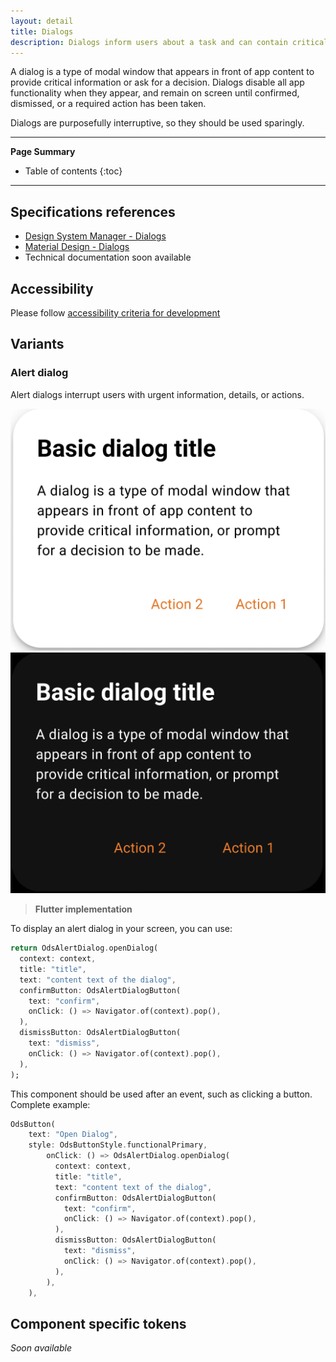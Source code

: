 ```yaml
---
layout: detail
title: Dialogs
description: Dialogs inform users about a task and can contain critical information, require decisions, or involve multiple tasks.
---
```


A dialog is a type of modal window that appears in front of app content to
provide critical information or ask for a decision. Dialogs disable all app
functionality when they appear, and remain on screen until confirmed, dismissed,
or a required action has been taken.

Dialogs are purposefully interruptive, so they should be used sparingly.

---

**Page Summary**

* Table of contents
{:toc}

---

## Specifications references

- [Design System Manager - Dialogs](https://system.design.orange.com/0c1af118d/p/78dd2a-dialogs/b/054ce9)
- [Material Design - Dialogs](https://m3.material.io/components/dialogs/overview)
- Technical documentation soon available

## Accessibility

Please follow [accessibility criteria for development](https://m3.material.io/components/dialogs/accessibility)

## Variants

### Alert dialog

Alert dialogs interrupt users with urgent information, details, or actions.

![Alert dialog light](images/dialog_alert_light.png)  ![Alert dialog dark](images/dialog_alert_dark.png)

> **Flutter implementation**

To display an alert dialog in your screen, you can use:

```dart
return OdsAlertDialog.openDialog(
  context: context,
  title: "title",
  text: "content text of the dialog",
  confirmButton: OdsAlertDialogButton(
    text: "confirm",
    onClick: () => Navigator.of(context).pop(),
  ),
  dismissButton: OdsAlertDialogButton(
    text: "dismiss",
    onClick: () => Navigator.of(context).pop(),
  ),
);
```

This component should be used after an event, such as clicking a button. Complete example:

```dart
OdsButton(
    text: "Open Dialog",
    style: OdsButtonStyle.functionalPrimary,
        onClick: () => OdsAlertDialog.openDialog(
          context: context,
          title: "title",
          text: "content text of the dialog",
          confirmButton: OdsAlertDialogButton(
            text: "confirm",
            onClick: () => Navigator.of(context).pop(),
          ),
          dismissButton: OdsAlertDialogButton(
            text: "dismiss",
            onClick: () => Navigator.of(context).pop(),
          ),
        ),
    ), 
```

## Component specific tokens

_Soon available_
